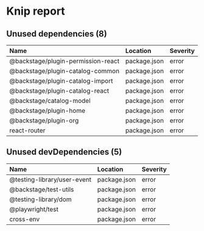 # Knip report

## Unused dependencies (8)

| Name                               | Location     | Severity |
| :--------------------------------- | :----------- | :------- |
| @backstage/plugin-permission-react | package.json | error    |
| @backstage/plugin-catalog-common   | package.json | error    |
| @backstage/plugin-catalog-import   | package.json | error    |
| @backstage/plugin-catalog-react    | package.json | error    |
| @backstage/catalog-model           | package.json | error    |
| @backstage/plugin-home             | package.json | error    |
| @backstage/plugin-org              | package.json | error    |
| react-router                       | package.json | error    |

## Unused devDependencies (5)

| Name                        | Location     | Severity |
| :-------------------------- | :----------- | :------- |
| @testing-library/user-event | package.json | error    |
| @backstage/test-utils       | package.json | error    |
| @testing-library/dom        | package.json | error    |
| @playwright/test            | package.json | error    |
| cross-env                   | package.json | error    |
